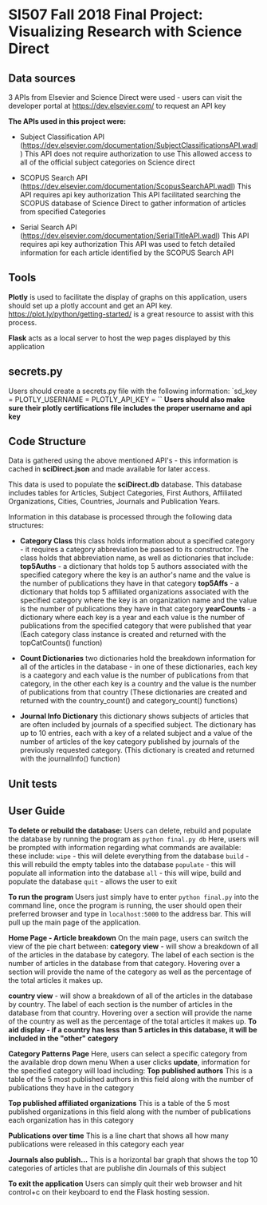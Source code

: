 # SI507 Fall 2018 Final Project: Visualizing Research with Science Direct

## Data sources
3 APIs from Elsevier and Science Direct were used - users can visit the developer portal at https://dev.elsevier.com/ to request an API key

**The APIs used in this project were:**
- Subject Classification API (https://dev.elsevier.com/documentation/SubjectClassificationsAPI.wadl)
  This API does not require authorization to use
  This allowed access to all of the official subject categories on Science direct

- SCOPUS Search API (https://dev.elsevier.com/documentation/ScopusSearchAPI.wadl)
  This API requires api key authorization
  This API facilitated searching the SCOPUS database of Science Direct to gather information of articles from specified Categories

- Serial Search API (https://dev.elsevier.com/documentation/SerialTitleAPI.wadl)
  This API requires api key authorization
  This API was used to fetch detailed information for each article identified by the SCOPUS Search API

## Tools
**Plotly** is used to facilitate the display of graphs on this application, users should set up a plotly account and get an API key. https://plot.ly/python/getting-started/ is a great resource to assist with this process.

**Flask** acts as a local server to host the wep pages displayed by this application

## secrets.py
Users should create a secrets.py file with the following information:
  `sd_key = <science direct api key>
  PLOTLY_USERNAME = <plotly username>
  PLOTLY_API_KEY = <plotly api key>``
**Users should also make sure their plotly certifications file includes the  proper username and api key**

## Code Structure
Data is gathered using the above mentioned API's - this information is cached in **sciDirect.json** and made available for later access.

This data is used to populate the **sciDirect.db** database. This database includes tables for Articles, Subject Categories, First Authors, Affiliated Organizations, Cities, Countries, Journals and Publication Years.

Information in this database is processed through the following data structures:
  - **Category Class** this class holds information about a specified category - it requires a category abbreviation be passed to its constructor. The class holds that abbreviation name, as well as dictionaries that include:
    **top5Auths** - a dictionary that holds top 5 authors associated with the specified category where the key is an author's name and the value is the number of publications they have in that category
    **top5Affs** - a dictionary that holds top 5 affiliated organizations associated with the specified category where the key is an organization name and the value is the number of publications they have in that category
    **yearCounts** - a dictionary where each key is a year and each value is the number of publications from the specified category that were published that year
  (Each category class instance is created and returned with the topCatCounts() function)

  - **Count Dictionaries** two dictionaries hold the breakdown information for all of the articles in the database - in one of these dictionaries, each key is a caategory and each value is the number of publications from that category, in the other each key is a country and the value is the number of publications from that country
  (These dictionaries are created and returned with the country_count() and category_count() functions)

  - **Journal Info Dictionary** this dictionary shows subjects of articles that are often included by journals of a specified subject. The dictionary has up to 10 entries, each with a key of a related subject and a value of the number of articles of the key category published by journals of the previously requested category.
  (This dictionary is created and returned with the journalInfo() function)

## Unit tests


## User Guide
**To delete or rebuild the database:**
Users can delete, rebuild and populate the database by running the program as
`python final.py db`
Here, users will be prompted with information regarding what commands are available: these include:
  `wipe` - this will delete everything from the database
  `build` - this will rebuild the empty tables into the database
  `populate` - this will populate all information into the database
  `all` - this will wipe, build and populate the database
  `quit` - allows the user to exit

**To run the program**
Users just simply have to enter `python final.py` into the command line, once the program is running, the user should open their preferred browser and type in `localhost:5000` to the address bar. This will pull up the main page of the application.

**Home Page - Article breakdown**
On the main page, users can switch the view of the pie chart between:
  **category view** - will show a breakdown of all of the articles in the database by category. The label of each section is the number of articles in the database from that category. Hovering over a section will provide the name of the category as well as the percentage of the total articles it makes up.  

  **country view** -  will show a breakdown of all of the articles in the database by country. The label of each section is the number of articles in the database from that country. Hovering over a section will provide the name of the country as well as the percentage of the total articles it makes up.
  **To aid display - if a country has less than 5 articles in this database, it will be included in the "other" category**

**Category Patterns Page**
Here, users can select a specific category from the available drop down menu
When a user clicks **update**, information for the specified category will load including:
  **Top published authors**
  This is a table of the 5 most published authors in this field along with the number of publications they have in the category

  **Top published affiliated organizations**
  This is a table of the 5 most published organizations in this field along with the number of publications each organization has in this category

  **Publications over time**
  This is a line chart that shows all how many publications were released in this category each year

  **Journals also publish...**
  This is a horizontal bar graph that shows the top 10 categories of articles that are publishe din Journals of this subject

**To exit the application**
Users can simply quit their web browser and hit control+c on their keyboard to end the Flask hosting session.
